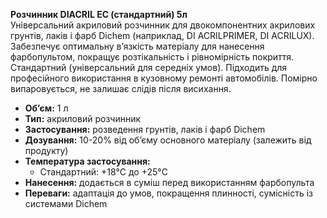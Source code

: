 **Розчинник DIACRIL EC (стандартний) 5л**  
Універсальний акриловий розчинник для двокомпонентних акрилових грунтів, лаків і фарб Dichem (наприклад, DI ACRILPRIMER, DI ACRILUX). Забезпечує оптимальну в’язкість матеріалу для нанесення фарбопультом, покращує розтікальність і рівномірність покриття. Стандартний (універсальний для середніх умов). Підходить для професійного використання в кузовному ремонті автомобілів. Помірно випаровується, не залишає слідів після висихання.

- **Об’єм:** 1 л  
- **Тип:** акриловий розчинник  
- **Застосування:** розведення грунтів, лаків і фарб Dichem  
- **Дозування:** 10-20% від об’єму основного матеріалу (залежить від продукту)  
- **Температура застосування:**  
  - Стандартний: +18°C до +25°C  
- **Нанесення:** додається в суміш перед використанням фарбопульта  
- **Переваги:** адаптація до умов, покращення плинності, сумісність із системами Dichem